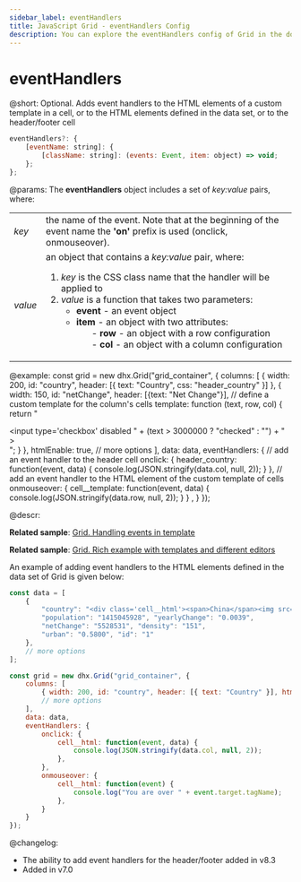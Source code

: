 ```yaml
---
sidebar_label: eventHandlers
title: JavaScript Grid - eventHandlers Config 
description: You can explore the eventHandlers config of Grid in the documentation of the DHTMLX JavaScript UI library. Browse developer guides and API reference, try out code examples and live demos, and download a free 30-day evaluation version of DHTMLX Suite.
---
```


# eventHandlers

@short: Optional. Adds event handlers to the HTML elements of a custom template in a cell, or to the HTML elements defined in the data set, or to the header/footer cell

~~~js
eventHandlers?: {
	[eventName: string]: {
		[className: string]: (events: Event, item: object) => void; 
	};
};
~~~

@params:
The **eventHandlers** object includes a set of *key:value* pairs, where:

<table>
	<tbody>
        <tr>
			<td><i>key</i></td>
			<td> the name of the event. Note that at the beginning of the event name the <b>'on'</b> prefix is used (onclick, onmouseover).</td>
		</tr>
        <tr>
			<td><i>value</i></td>
			<td>an object that contains a <i>key:value</i> pair, where:
				<ol>
					<li><i>key</i> is the CSS class name that the handler will be applied to</li>
					<li><i>value</i> is a function that takes two parameters:
				     	<ul>
				            <li><b>event</b> - an event object</li>
				            <li><b>item</b> - an object with two attributes:
				            	<ol>- <b>row</b> - an object with a row configuration</ol>
				            	<ol>- <b>col</b> - an object with a column configuration</ol>
				            </li>
				        </ul>
				    </li>
			    </ol>
        	</td>
		</tr>
    </tbody>
</table>

@example:
const grid = new dhx.Grid("grid_container", {
    columns: [
        { width: 200, id: "country", header: [{ text: "Country", css: "header_country" }] },
        { width: 150, id: "netChange", header: [{text: "Net Change"}],
            // define a custom template for the column's cells
            template: function (text, row, col) {
                return "<div className='cell__template'><input type='checkbox' 
                	disabled " + (text > 3000000 ? "checked" : "") + " ></div>";
            } 
        },
        htmlEnable: true,
        // more options
    ],
    data: data,
    eventHandlers: {
    	// add an event handler to the header cell
        onclick: {
           header_country: function(event, data) {
                console.log(JSON.stringify(data.col, null, 2)); 
            }
        },
        // add an event handler to the HTML element of the custom template of cells
        onmouseover: {
            cell__template: function(event, data) {
                console.log(JSON.stringify(data.row, null, 2)); 
            }
        } ,
    } 
});

@descr:
	
**Related sample**: [Grid. Handling events in template](https://snippet.dhtmlx.com/zcv5drxc?tag=grid)

**Related sample**: [Grid. Rich example with templates and different editors](https://snippet.dhtmlx.com/1mxmshax?tag=grid)

An example of adding event handlers to the HTML elements defined in the data set of Grid is given below:

~~~js {3,13,17-28}
const data = [
	{
		"country": "<div class='cell__html'><span>China</span><img src='../flags/cn.svg'></div>",
		"population": "1415045928", "yearlyChange": "0.0039",
		"netChange": "5528531", "density": "151",
		"urban": "0.5800", "id": "1"
	},
    // more options
];

const grid = new dhx.Grid("grid_container", {
	columns: [
        { width: 200, id: "country", header: [{ text: "Country" }], htmlEnable: true },
        // more options
    ],
	data: data,
    eventHandlers: { 
		onclick: { 
			cell__html: function(event, data) {
				console.log(JSON.stringify(data.col, null, 2));
			},
		},
		onmouseover: {
			cell__html: function(event) {
				console.log("You are over " + event.target.tagName);
			},
		}
	}
});
~~~

@changelog: 

- The ability to add event handlers for the header/footer added in v8.3
- Added in v7.0

[comment]: # (@related: grid/initialization.md#initialize-grid grid/configuration.md#event-handlers-for-html-content grid/customization.md#adding-template-to-cells)
 
